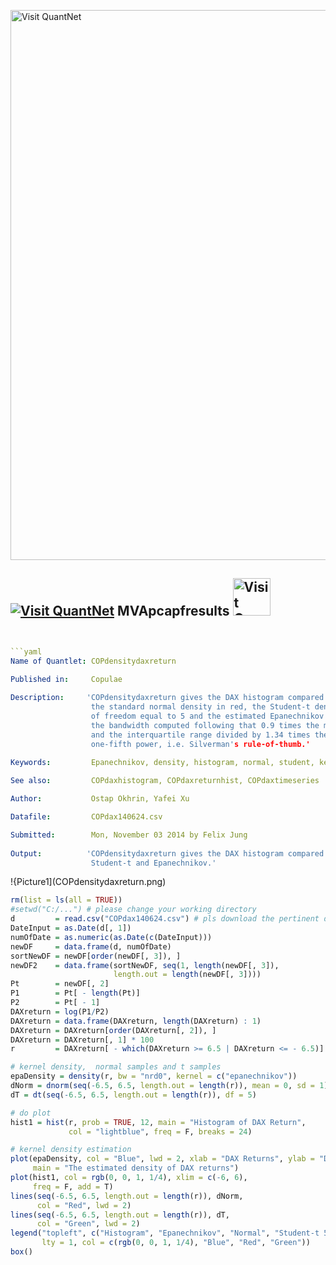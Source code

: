 
[<img src="https://github.com/QuantLet/Styleguide-and-FAQ/blob/master/pictures/banner.png" width="880" alt="Visit QuantNet">](http://quantlet.de/index.php?p=info)

## [<img src="https://github.com/QuantLet/Styleguide-and-Validation-procedure/blob/master/pictures/qloqo.png" alt="Visit QuantNet">](http://quantlet.de/) **MVApcapfresults** [<img src="https://github.com/QuantLet/Styleguide-and-Validation-procedure/blob/master/pictures/QN2.png" width="60" alt="Visit QuantNet 2.0">](http://quantlet.de/d3/ia)

```yaml


```yaml
Name of Quantlet: COPdensitydaxreturn
 
Published in:     Copulae

Description:     'COPdensitydaxreturn gives the DAX histogram compared to the 3 densities including
                  the standard normal density in red, the Student-t density in green with degrees 
                  of freedom equal to 5 and the estimated Epanechnikov kernel density in blue with 
                  the bandwidth computed following that 0.9 times the minimum of the standard deviation
                  and the interquartile range divided by 1.34 times the sample size to the negative
                  one-fifth power, i.e. Silverman's rule-of-thumb.'
  
Keywords:         Epanechnikov, density, histogram, normal, student, kernel

See also:         COPdaxhistogram, COPdaxreturnhist, COPdaxtimeseries

Author:           Ostap Okhrin, Yafei Xu

Datafile:         COPdax140624.csv

Submitted:        Mon, November 03 2014 by Felix Jung
     
Output:          'COPdensitydaxreturn gives the DAX histogram compared to the 3 theoretical densities including normal,
                  Student-t and Epanechnikov.'


```

!{Picture1](COPdensitydaxreturn.png)

```r
rm(list = ls(all = TRUE))
#setwd("C:/...") # please change your working directory
d         = read.csv("COPdax140624.csv") # pls download the pertinent data set.
DateInput = as.Date(d[, 1])
numOfDate = as.numeric(as.Date(c(DateInput)))
newDF     = data.frame(d, numOfDate)
sortNewDF = newDF[order(newDF[, 3]), ]
newDF2    = data.frame(sortNewDF, seq(1, length(newDF[, 3]),
                       length.out = length(newDF[, 3])))
Pt        = newDF[, 2]
P1        = Pt[ - length(Pt)]
P2        = Pt[ - 1]
DAXreturn = log(P1/P2)
DAXreturn = data.frame(DAXreturn, length(DAXreturn) : 1)
DAXreturn = DAXreturn[order(DAXreturn[, 2]), ]
DAXreturn = DAXreturn[, 1] * 100
r         = DAXreturn[ - which(DAXreturn >= 6.5 | DAXreturn <= - 6.5)]

# kernel density,  normal samples and t samples
epaDensity = density(r, bw = "nrd0", kernel = c("epanechnikov"))
dNorm = dnorm(seq(-6.5, 6.5, length.out = length(r)), mean = 0, sd = 1)
dT = dt(seq(-6.5, 6.5, length.out = length(r)), df = 5)		

# do plot
hist1 = hist(r, prob = TRUE, 12, main = "Histogram of DAX Return", 
             col = "lightblue", freq = F, breaks = 24) 

# kernel density estimation
plot(epaDensity, col = "Blue", lwd = 2, xlab = "DAX Returns", ylab = "Density", 
     main = "The estimated density of DAX returns")
plot(hist1, col = rgb(0, 0, 1, 1/4), xlim = c(-6, 6), 
     freq = F, add = T) 
lines(seq(-6.5, 6.5, length.out = length(r)), dNorm, 
      col = "Red", lwd = 2)
lines(seq(-6.5, 6.5, length.out = length(r)), dT,  
      col = "Green", lwd = 2)
legend("topleft", c("Histogram", "Epanechnikov", "Normal", "Student-t 5 df"),
       lty = 1, col = c(rgb(0, 0, 1, 1/4), "Blue", "Red", "Green"))
box()
```
